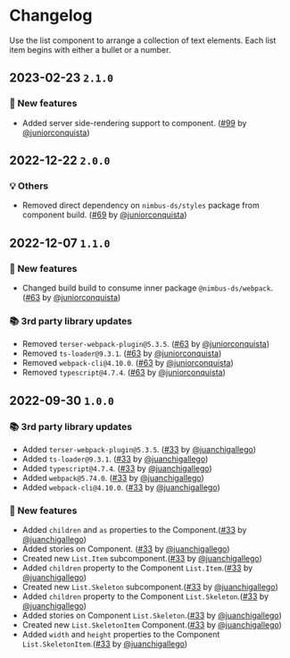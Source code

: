 # Changelog

Use the list component to arrange a collection of text elements. Each list item begins with either a bullet or a number.

## 2023-02-23 `2.1.0`

### 🎉 New features

- Added server side-rendering support to component. ([#99](https://github.com/TiendaNube/nimbus-design-system/pull/99) by [@juniorconquista](https://github.com/juniorconquista))

## 2022-12-22 `2.0.0`

### 💡 Others

- Removed direct dependency on `nimbus-ds/styles` package from component build. ([#69](https://github.com/TiendaNube/nimbus-design-system/pull/69) by [@juniorconquista](https://github.com/juniorconquista))

## 2022-12-07 `1.1.0`

### 🎉 New features

- Changed build build to consume inner package `@nimbus-ds/webpack`. ([#63](https://github.com/TiendaNube/nimbus-design-system/pull/63) by [@juniorconquista](https://github.com/juniorconquista))

### 📚 3rd party library updates

- Removed `terser-webpack-plugin@5.3.5`. ([#63](https://github.com/TiendaNube/nimbus-design-system/pull/63) by [@juniorconquista](https://github.com/juniorconquista))
- Removed `ts-loader@9.3.1`. ([#63](https://github.com/TiendaNube/nimbus-design-system/pull/63) by [@juniorconquista](https://github.com/juniorconquista))
- Removed `webpack-cli@4.10.0`. ([#63](https://github.com/TiendaNube/nimbus-design-system/pull/63) by [@juniorconquista](https://github.com/juniorconquista))
- Removed `typescript@4.7.4`. ([#63](https://github.com/TiendaNube/nimbus-design-system/pull/63) by [@juniorconquista](https://github.com/juniorconquista))

## 2022-09-30 `1.0.0`

### 📚 3rd party library updates

- Added `terser-webpack-plugin@5.3.5`. ([#33](https://github.com/TiendaNube/nimbus-design-system/pull/33) by [@juanchigallego](https://github.com/juanchigallego))
- Added `ts-loader@9.3.1`. ([#33](https://github.com/TiendaNube/nimbus-design-system/pull/33) by [@juanchigallego](https://github.com/juanchigallego))
- Added `typescript@4.7.4`. ([#33](https://github.com/TiendaNube/nimbus-design-system/pull/33) by [@juanchigallego](https://github.com/juanchigallego))
- Added `webpack@5.74.0`. ([#33](https://github.com/TiendaNube/nimbus-design-system/pull/33) by [@juanchigallego](https://github.com/juanchigallego))
- Added `webpack-cli@4.10.0`. ([#33](https://github.com/TiendaNube/nimbus-design-system/pull/33) by [@juanchigallego](https://github.com/juanchigallego))

### 🎉 New features

- Added `children` and `as` properties to the Component.([#33](https://github.com/TiendaNube/nimbus-design-system/pull/33) by [@juanchigallego](https://github.com/juanchigallego))
- Added stories on Component. ([#33](https://github.com/TiendaNube/nimbus-design-system/pull/33) by [@juanchigallego](https://github.com/juanchigallego))
- Created new `List.Item` subcomponent.([#33](https://github.com/TiendaNube/nimbus-design-system/pull/33) by [@juanchigallego](https://github.com/juanchigallego))
- Added `children` property to the Component `List.Item`.([#33](https://github.com/TiendaNube/nimbus-design-system/pull/33) by [@juanchigallego](https://github.com/juanchigallego))
- Created new `List.Skeleton` subcomponent.([#33](https://github.com/TiendaNube/nimbus-design-system/pull/33) by [@juanchigallego](https://github.com/juanchigallego))
- Added `children` property to the Component `List.Skeleton`.([#33](https://github.com/TiendaNube/nimbus-design-system/pull/33) by [@juanchigallego](https://github.com/juanchigallego))
- Added stories on Component `List.Skeleton`.([#33](https://github.com/TiendaNube/nimbus-design-system/pull/33) by [@juanchigallego](https://github.com/juanchigallego))
- Created new `List.SkeletonItem` Component.([#33](https://github.com/TiendaNube/nimbus-design-system/pull/33) by [@juanchigallego](https://github.com/juanchigallego))
- Added `width` and `height` properties to the Component `List.SkeletonItem`.([#33](https://github.com/TiendaNube/nimbus-design-system/pull/33) by [@juanchigallego](https://github.com/juanchigallego))
